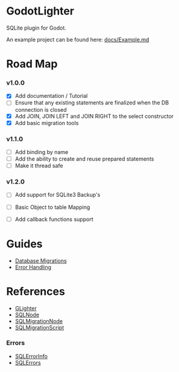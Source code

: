 # GodotLighter 

SQLite plugin for Godot. 

An example project can be found here: [docs/Example.md](./docs/Example.md) 


# Road Map

### **v1.0.0**

- [x] Add documentation / Tutorial
- [ ] Ensure that any existing statements are finalized when the DB connection is closed
- [x] Add JOIN, JOIN LEFT and JOIN RIGHT to the select constructor
- [x] Add basic migration tools

### **v1.1.0**
- [ ] Add binding by name
- [ ] Add the ability to create and reuse prepared statements
- [ ] Make it thread safe

### **v1.2.0**  
- [ ] Add support for SQLite3 Backup's
- [ ] Basic Object to table Mapping 
- [ ] Add callback functions support


# Guides

* [Database Migrations](./docs/Guides/Migrations.md)
* [Error Handling](./docs/Guides/ErrorHandling.md)


# References 

* [GLighter](./docs/GLighter.md)
* [SQLNode](./docs/SQLNode.md)
* [SQLMigrationNode](./docs/Migration/SQLMigrationNode.md)
* [SQLMigrationScript](./docs/Migration/SQLMigrationScript.md)


### Errors
* [SQLErrorInfo](./docs/Objects/SQLErrorInfo.md)
* [SQLErrors](./docs/Objects/SQLErrors.md)